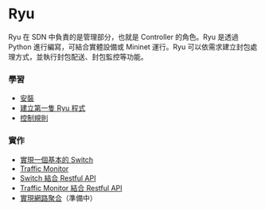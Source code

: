# Ryu
Ryu 在 SDN 中負責的是管理部分，也就是 Controller 的角色。Ryu 是透過 Python 進行編寫，可結合實體設備或 Mininet 運行。Ryu 可以依需求建立封包處理方式，並執行封包配送、封包監控等功能。

### 學習
* [安裝](https://github.com/imac-cloud/SDN-tutorial/tree/master/Controller/Ryu/Install)
* [建立第一隻 Ryu 程式](https://github.com/imac-cloud/SDN-tutorial/tree/master/Controller/Ryu/FirstRyuApplication)
* [控制規則](https://github.com/imac-cloud/SDN-tutorial/tree/master/Controller/Ryu/ControlFlow)

### 實作
* [實現一個基本的 Switch](https://github.com/imac-cloud/SDN-tutorial/tree/master/Controller/Ryu/SimpleSwitch)
* [Traffic Monitor](https://github.com/imac-cloud/SDN-tutorial/tree/master/Controller/Ryu/TrafficMonitor)
* [Switch 結合 Restful API](https://github.com/imac-cloud/SDN-tutorial/tree/master/Controller/Ryu/SimpleSwitchRest13)
* [Traffic Monitor 結合 Restful API](https://github.com/imac-cloud/SDN-tutorial/tree/master/Controller/Ryu/TrafficMonitorRest13)
* [實現網路聚合](https://github.com/imac-cloud/SDN-tutorial/tree/master/Controller/Ryu/LinkAggregation)（準備中）


